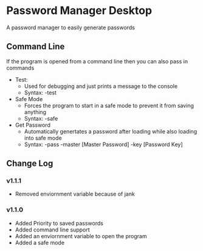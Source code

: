 # Password Manager Desktop

A password manager to easily generate passwords

## Command Line

If the program is opened from a command line then you can also pass in commands

- Test:
    - Used for debugging and just prints a message to the console
    - Syntax: -test
- Safe Mode
    - Forces the program to start in a safe mode to prevent it from saving anything
    - Syntax: -safe
- Get Password
    - Automatically genertates a password after loading while also loading into safe mode
    - Syntax: -pass -master [Master Password] -key [Password Key]

## Change Log

### v1.1.1
- Removed enviornment variable because of jank

### v1.1.0
- Added Priority to saved passwords
- Added command line support
- Added an enviornment variable to open the program
- Added a safe mode